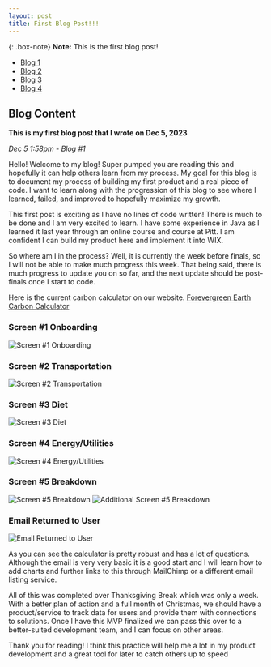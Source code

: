 ```yaml
---
layout: post
title: First Blog Post!!!
---
```


{: .box-note}
**Note:** This is the first blog post!

- [Blog 1](https://carbon-calc.com/2023-12-05-Blog-1)
- [Blog 2](https://carbon-calc.com/2023-12-24-Blog-2)
- [Blog 3](https://carbon-calc.com/2024-01-08-Blog-3)
- [Blog 4](https://carbon-calc.com/2024-01-14-Blog-4)

## Blog Content

**This is my first blog post that I wrote on Dec 5, 2023**

_Dec 5 1:58pm - Blog #1_

Hello! Welcome to my blog! Super pumped you are reading this and hopefully it can help others learn from my process. My goal for this blog is to document my process of building my first product and a real piece of code. I want to learn along with the progression of this blog to see where I learned, failed, and improved to hopefully maximize my growth.

This first post is exciting as I have no lines of code written! There is much to be done and I am very excited to learn. I have some experience in Java as I learned it last year through an online course and course at Pitt. I am confident I can build my product here and implement it into WIX.

So where am I in the process? Well, it is currently the week before finals, so I will not be able to make much progress this week. That being said, there is much progress to update you on so far, and the next update should be post-finals once I start to code.

Here is the current carbon calculator on our website. [Forevergreen Earth Carbon Calculator](https://www.forevergreen.earth/carbon-calculator)

### Screen #1 Onboarding

![Screen #1 Onboarding](https://github.com/jackforevergreen/jackforevergreen.github.io/assets/151107754/e16175a6-2fae-4a19-96df-44049edd121d)

### Screen #2 Transportation

![Screen #2 Transportation](https://github.com/jackforevergreen/jackforevergreen.github.io/assets/151107754/cf77f8a9-d27b-4233-9094-f216d1cd5a9a)

### Screen #3 Diet

![Screen #3 Diet](https://github.com/jackforevergreen/jackforevergreen.github.io/assets/151107754/fc6566af-c478-4ff7-a9d6-845edd4a5a97)

### Screen #4 Energy/Utilities

![Screen #4 Energy/Utilities](https://github.com/jackforevergreen/jackforevergreen.github.io/assets/151107754/84f75566-a0be-4d40-a649-8b8c9ea8eb6b)

### Screen #5 Breakdown

![Screen #5 Breakdown](https://github.com/jackforevergreen/jackforevergreen.github.io/assets/151107754/d79b91ae-63be-4b3c-980e-0ab12dcf2fc3)
![Additional Screen #5 Breakdown](https://github.com/jackforevergreen/jackforevergreen.github.io/assets/151107754/8687e18f-47fc-4e1b-b574-648134edb298)

### Email Returned to User

![Email Returned to User](https://github.com/jackforevergreen/jackforevergreen.github.io/assets/151107754/717bf1a6-95ab-4383-82bc-7d6887e14c48)

As you can see the calculator is pretty robust and has a lot of questions. Although the email is very very basic it is a good start and I will learn how to add charts and further links to this through MailChimp or a different email listing service.

All of this was completed over Thanksgiving Break which was only a week. With a better plan of action and a full month of Christmas, we should have a product/service to track data for users and provide them with connections to solutions. Once I have this MVP finalized we can pass this over to a better-suited development team, and I can focus on other areas.

Thank you for reading! I think this practice will help me a lot in my product development and a great tool for later to catch others up to speed
